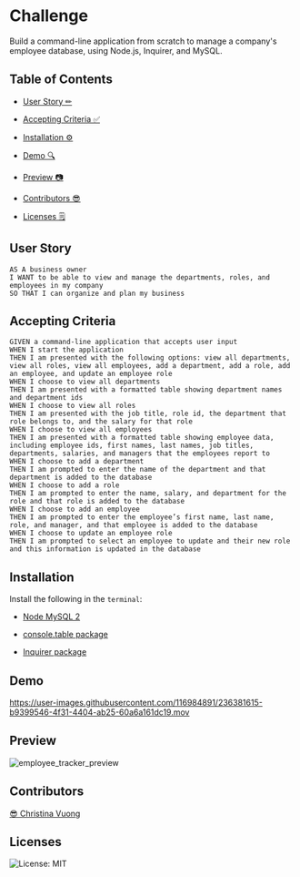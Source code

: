 # Challenge
Build a command-line application from scratch to manage a company's employee database, using Node.js, Inquirer, and MySQL.

## Table of Contents
- [User Story ✏](#user-story)

- [Accepting Criteria ✅](#accepting-criteria)

- [Installation ⚙](#installation) 

- [Demo 🔍](#demo)

- [Preview 📷](#preview)

- [Contributors 😎](#contributors)

- [Licenses 🗒](#licenses)

## User Story
```
AS A business owner
I WANT to be able to view and manage the departments, roles, and employees in my company
SO THAT I can organize and plan my business
```

## Accepting Criteria
```
GIVEN a command-line application that accepts user input
WHEN I start the application
THEN I am presented with the following options: view all departments, view all roles, view all employees, add a department, add a role, add an employee, and update an employee role
WHEN I choose to view all departments
THEN I am presented with a formatted table showing department names and department ids
WHEN I choose to view all roles
THEN I am presented with the job title, role id, the department that role belongs to, and the salary for that role
WHEN I choose to view all employees
THEN I am presented with a formatted table showing employee data, including employee ids, first names, last names, job titles, departments, salaries, and managers that the employees report to
WHEN I choose to add a department
THEN I am prompted to enter the name of the department and that department is added to the database
WHEN I choose to add a role
THEN I am prompted to enter the name, salary, and department for the role and that role is added to the database
WHEN I choose to add an employee
THEN I am prompted to enter the employee’s first name, last name, role, and manager, and that employee is added to the database
WHEN I choose to update an employee role
THEN I am prompted to select an employee to update and their new role and this information is updated in the database
```
## Installation
Install the following in the ```terminal```:
- [Node MySQL 2](https://www.npmjs.com/package/mysql2)
    
- [console.table package](https://www.npmjs.com/package/console.table)
    
- [Inquirer package](https://www.npmjs.com/package/inquirer/v/8.2.4)

## Demo

https://user-images.githubusercontent.com/116984891/236381615-b9399546-4f31-4404-ab25-60a6a161dc19.mov


## Preview
![employee_tracker_preview](https://user-images.githubusercontent.com/116984891/236381560-a7a25da9-f584-4e6c-902c-145bb203a810.png)


## Contributors
[😎 Christina Vuong ](https://github.com/ccvuong)

## Licenses
![License: MIT](https://img.shields.io/badge/License-MIT-yellow.svg)

